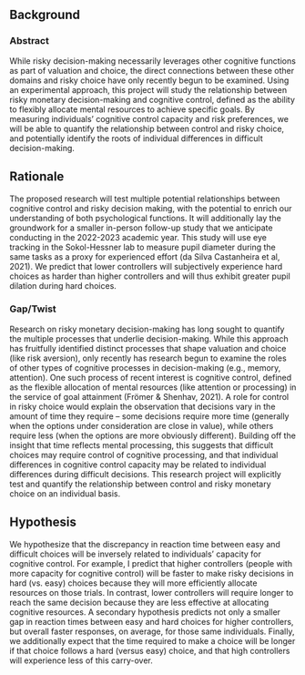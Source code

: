 ## Background 
### Abstract 
While risky decision-making necessarily leverages other cognitive functions as part of valuation and choice, the direct connections between these other domains and risky choice have only recently begun to be examined. Using an experimental approach, this project will study the relationship between risky monetary decision-making and cognitive control, defined as the ability to flexibly allocate mental resources to achieve specific goals. By measuring individuals’ cognitive control capacity and risk preferences, we will be able to quantify the relationship between control and risky choice, and potentially identify the roots of individual differences in difficult decision-making. 
## Rationale 
The proposed research will test multiple potential relationships between cognitive control and risky decision making, with the potential to enrich our understanding of both psychological functions. It will additionally lay the groundwork for a smaller in-person follow-up study that we anticipate conducting in the 2022-2023 academic year. This study will use eye tracking in the Sokol-Hessner lab to measure pupil diameter during the same tasks as a proxy for experienced effort (da Silva Castanheira et al, 2021). We predict that lower controllers will subjectively experience hard choices as harder than higher controllers and will thus exhibit greater pupil dilation during hard choices.
### Gap/Twist 
Research on risky monetary decision-making has long sought to quantify the multiple processes that underlie decision-making. While this approach has fruitfully identified distinct processes that shape valuation and choice (like risk aversion), only recently has research begun to examine the roles of other types of cognitive processes in decision-making (e.g., memory, attention). One such process of recent interest is cognitive control, defined as the flexible allocation of mental resources (like attention or processing) in the service of goal attainment (Frömer & Shenhav, 2021). A role for control in risky choice would explain the observation that decisions vary in the amount of time they require – some decisions require more time (generally when the options under consideration are close in value), while others require less (when the options are more obviously different). Building off the insight that time reflects mental processing, this suggests that difficult choices may require control of cognitive processing, and that individual differences in cognitive control capacity may be related to individual differences during difficult decisions. This research project will explicitly test and quantify the relationship between control and risky monetary choice on an individual basis. 
## Hypothesis 
We hypothesize that the discrepancy in reaction time between easy and difficult choices will be inversely related to individuals’ capacity for cognitive control. For example, I predict that higher controllers (people with more capacity for cognitive control) will be faster to make risky decisions in hard (vs. easy) choices because they will more efficiently allocate resources on those trials. In contrast, lower controllers will require longer to reach the same decision because they are less effective at allocating cognitive resources. A secondary hypothesis predicts not only a smaller gap in reaction times between easy and hard choices for higher controllers, but overall faster responses, on average, for those same individuals. Finally, we additionally expect that the time required to make a choice will be longer if that choice follows a hard (versus easy) choice, and that high controllers will experience less of this carry-over. 
